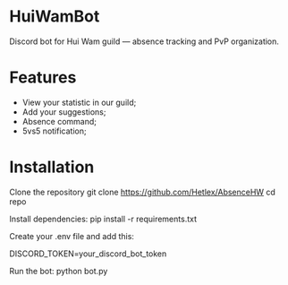 # HuiWamBot
Discord bot for Hui Wam guild — absence tracking and PvP organization.
# Features
- View your statistic in our guild;
- Add your suggestions;
- Absence command;
- 5vs5 notification;
# Installation
Clone the repository
   git clone https://github.com/Hetlex/AbsenceHW
   cd repo

Install dependencies:
pip install -r requirements.txt

Create your .env file and add this:

DISCORD_TOKEN=your_discord_bot_token

Run the bot: 
python bot.py

